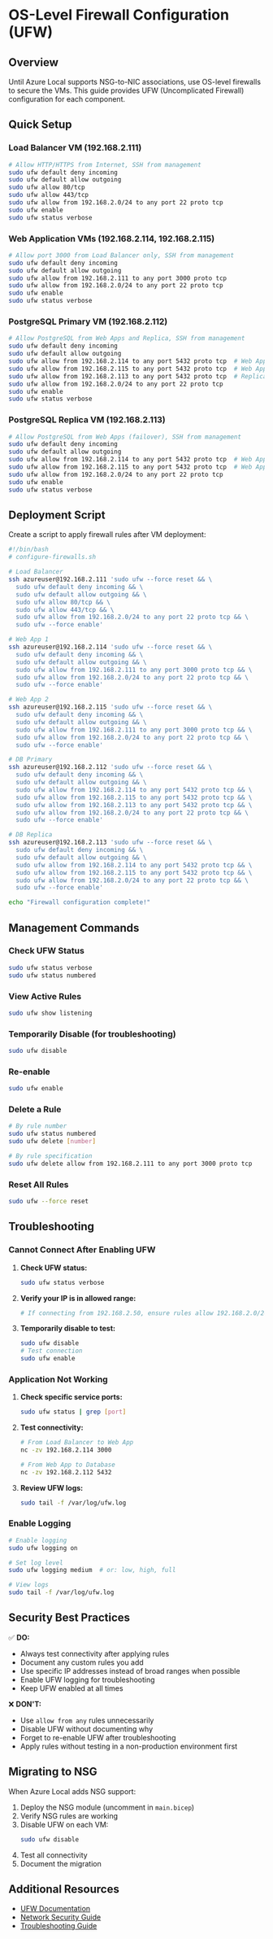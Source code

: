# OS-Level Firewall Configuration (UFW)

## Overview

Until Azure Local supports NSG-to-NIC associations, use OS-level firewalls to secure the VMs. This guide provides UFW (Uncomplicated Firewall) configuration for each component.

## Quick Setup

### Load Balancer VM (192.168.2.111)

```bash
# Allow HTTP/HTTPS from Internet, SSH from management
sudo ufw default deny incoming
sudo ufw default allow outgoing
sudo ufw allow 80/tcp
sudo ufw allow 443/tcp
sudo ufw allow from 192.168.2.0/24 to any port 22 proto tcp
sudo ufw enable
sudo ufw status verbose
```

### Web Application VMs (192.168.2.114, 192.168.2.115)

```bash
# Allow port 3000 from Load Balancer only, SSH from management
sudo ufw default deny incoming
sudo ufw default allow outgoing
sudo ufw allow from 192.168.2.111 to any port 3000 proto tcp
sudo ufw allow from 192.168.2.0/24 to any port 22 proto tcp
sudo ufw enable
sudo ufw status verbose
```

### PostgreSQL Primary VM (192.168.2.112)

```bash
# Allow PostgreSQL from Web Apps and Replica, SSH from management
sudo ufw default deny incoming
sudo ufw default allow outgoing
sudo ufw allow from 192.168.2.114 to any port 5432 proto tcp  # Web App 1
sudo ufw allow from 192.168.2.115 to any port 5432 proto tcp  # Web App 2
sudo ufw allow from 192.168.2.113 to any port 5432 proto tcp  # Replica
sudo ufw allow from 192.168.2.0/24 to any port 22 proto tcp
sudo ufw enable
sudo ufw status verbose
```

### PostgreSQL Replica VM (192.168.2.113)

```bash
# Allow PostgreSQL from Web Apps (failover), SSH from management
sudo ufw default deny incoming
sudo ufw default allow outgoing
sudo ufw allow from 192.168.2.114 to any port 5432 proto tcp  # Web App 1
sudo ufw allow from 192.168.2.115 to any port 5432 proto tcp  # Web App 2
sudo ufw allow from 192.168.2.0/24 to any port 22 proto tcp
sudo ufw enable
sudo ufw status verbose
```

## Deployment Script

Create a script to apply firewall rules after VM deployment:

```bash
#!/bin/bash
# configure-firewalls.sh

# Load Balancer
ssh azureuser@192.168.2.111 'sudo ufw --force reset && \
  sudo ufw default deny incoming && \
  sudo ufw default allow outgoing && \
  sudo ufw allow 80/tcp && \
  sudo ufw allow 443/tcp && \
  sudo ufw allow from 192.168.2.0/24 to any port 22 proto tcp && \
  sudo ufw --force enable'

# Web App 1
ssh azureuser@192.168.2.114 'sudo ufw --force reset && \
  sudo ufw default deny incoming && \
  sudo ufw default allow outgoing && \
  sudo ufw allow from 192.168.2.111 to any port 3000 proto tcp && \
  sudo ufw allow from 192.168.2.0/24 to any port 22 proto tcp && \
  sudo ufw --force enable'

# Web App 2
ssh azureuser@192.168.2.115 'sudo ufw --force reset && \
  sudo ufw default deny incoming && \
  sudo ufw default allow outgoing && \
  sudo ufw allow from 192.168.2.111 to any port 3000 proto tcp && \
  sudo ufw allow from 192.168.2.0/24 to any port 22 proto tcp && \
  sudo ufw --force enable'

# DB Primary
ssh azureuser@192.168.2.112 'sudo ufw --force reset && \
  sudo ufw default deny incoming && \
  sudo ufw default allow outgoing && \
  sudo ufw allow from 192.168.2.114 to any port 5432 proto tcp && \
  sudo ufw allow from 192.168.2.115 to any port 5432 proto tcp && \
  sudo ufw allow from 192.168.2.113 to any port 5432 proto tcp && \
  sudo ufw allow from 192.168.2.0/24 to any port 22 proto tcp && \
  sudo ufw --force enable'

# DB Replica
ssh azureuser@192.168.2.113 'sudo ufw --force reset && \
  sudo ufw default deny incoming && \
  sudo ufw default allow outgoing && \
  sudo ufw allow from 192.168.2.114 to any port 5432 proto tcp && \
  sudo ufw allow from 192.168.2.115 to any port 5432 proto tcp && \
  sudo ufw allow from 192.168.2.0/24 to any port 22 proto tcp && \
  sudo ufw --force enable'

echo "Firewall configuration complete!"
```

## Management Commands

### Check UFW Status
```bash
sudo ufw status verbose
sudo ufw status numbered
```

### View Active Rules
```bash
sudo ufw show listening
```

### Temporarily Disable (for troubleshooting)
```bash
sudo ufw disable
```

### Re-enable
```bash
sudo ufw enable
```

### Delete a Rule
```bash
# By rule number
sudo ufw status numbered
sudo ufw delete [number]

# By rule specification
sudo ufw delete allow from 192.168.2.111 to any port 3000 proto tcp
```

### Reset All Rules
```bash
sudo ufw --force reset
```

## Troubleshooting

### Cannot Connect After Enabling UFW

1. **Check UFW status:**
   ```bash
   sudo ufw status verbose
   ```

2. **Verify your IP is in allowed range:**
   ```bash
   # If connecting from 192.168.2.50, ensure rules allow 192.168.2.0/24
   ```

3. **Temporarily disable to test:**
   ```bash
   sudo ufw disable
   # Test connection
   sudo ufw enable
   ```

### Application Not Working

1. **Check specific service ports:**
   ```bash
   sudo ufw status | grep [port]
   ```

2. **Test connectivity:**
   ```bash
   # From Load Balancer to Web App
   nc -zv 192.168.2.114 3000
   
   # From Web App to Database
   nc -zv 192.168.2.112 5432
   ```

3. **Review UFW logs:**
   ```bash
   sudo tail -f /var/log/ufw.log
   ```

### Enable Logging

```bash
# Enable logging
sudo ufw logging on

# Set log level
sudo ufw logging medium  # or: low, high, full

# View logs
sudo tail -f /var/log/ufw.log
```

## Security Best Practices

✅ **DO:**
- Always test connectivity after applying rules
- Document any custom rules you add
- Use specific IP addresses instead of broad ranges when possible
- Enable UFW logging for troubleshooting
- Keep UFW enabled at all times

❌ **DON'T:**
- Use `allow from any` rules unnecessarily
- Disable UFW without documenting why
- Forget to re-enable UFW after troubleshooting
- Apply rules without testing in a non-production environment first

## Migrating to NSG

When Azure Local adds NSG support:

1. Deploy the NSG module (uncomment in `main.bicep`)
2. Verify NSG rules are working
3. Disable UFW on each VM:
   ```bash
   sudo ufw disable
   ```
4. Test all connectivity
5. Document the migration

## Additional Resources

- [UFW Documentation](https://help.ubuntu.com/community/UFW)
- [Network Security Guide](NETWORK_SECURITY.md)
- [Troubleshooting Guide](TROUBLESHOOTING.md)
